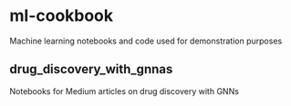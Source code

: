 # ml-cookbook
Machine learning notebooks and code used for demonstration purposes

## drug_discovery_with_gnnas
Notebooks for Medium articles on drug discovery with GNNs
